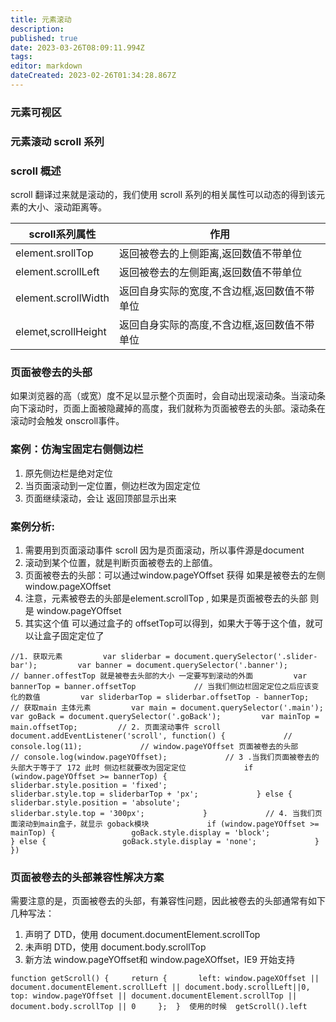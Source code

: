 ```yaml
---
title: 元素滚动
description: 
published: true
date: 2023-03-26T08:09:11.994Z
tags: 
editor: markdown
dateCreated: 2023-02-26T01:34:28.867Z
---
```


### 元素可视区

### 元素滚动 scroll 系列

### **scroll 概述**

scroll 翻译过来就是滚动的，我们使用 scroll 系列的相关属性可以动态的得到该元素的大小、滚动距离等。

| scroll系列属性      | 作用                                         |
| --------------------- | ---------------------------------------------- |
| element.srollTop    | 返回被卷去的上侧距离,返回数值不带单位        |
| element.scrollLeft  | 返回被卷去的左侧距离,返回数值不带单位        |
| element.scrollWidth | 返回自身实际的宽度,不含边框,返回数值不带单位 |
| elemet,scrollHeight | 返回自身实际的高度,不含边框,返回数值不带单位 |

### **页面被卷去的头部**

如果浏览器的高（或宽）度不足以显示整个页面时，会自动出现滚动条。当滚动条向下滚动时，页面上面被隐藏掉的高度，我们就称为页面被卷去的头部。滚动条在滚动时会触发 onscroll事件。

### **案例：仿淘宝固定右侧侧边栏**

1. 原先侧边栏是绝对定位
2. 当页面滚动到一定位置，侧边栏改为固定定位
3. 页面继续滚动，会让 返回顶部显示出来

### **案例分析:**

1. 需要用到页面滚动事件 scroll 因为是页面滚动，所以事件源是document
2. 滚动到某个位置，就是判断页面被卷去的上部值。
3. 页面被卷去的头部：可以通过window.pageYOffset 获得 如果是被卷去的左侧window.pageXOffset
4. 注意，元素被卷去的头部是element.scrollTop , 如果是页面被卷去的头部 则是 window.pageYOffset
5. 其实这个值 可以通过盒子的 offsetTop可以得到，如果大于等于这个值，就可以让盒子固定定位了

`//1. 获取元素         var sliderbar = document.querySelector('.slider-bar');         var banner = document.querySelector('.banner');         // banner.offestTop 就是被卷去头部的大小 一定要写到滚动的外面         var bannerTop = banner.offsetTop             // 当我们侧边栏固定定位之后应该变化的数值         var sliderbarTop = sliderbar.offsetTop - bannerTop;         // 获取main 主体元素         var main = document.querySelector('.main');         var goBack = document.querySelector('.goBack');         var mainTop = main.offsetTop;         // 2. 页面滚动事件 scroll         document.addEventListener('scroll', function() {             // console.log(11);             // window.pageYOffset 页面被卷去的头部             // console.log(window.pageYOffset);             // 3 .当我们页面被卷去的头部大于等于了 172 此时 侧边栏就要改为固定定位             if (window.pageYOffset >= bannerTop) {                 sliderbar.style.position = 'fixed';                 sliderbar.style.top = sliderbarTop + 'px';             } else {                 sliderbar.style.position = 'absolute';                 sliderbar.style.top = '300px';             }             // 4. 当我们页面滚动到main盒子，就显示 goback模块             if (window.pageYOffset >= mainTop) {                 goBack.style.display = 'block';             } else {                 goBack.style.display = 'none';             }         })`

### **页面被卷去的头部兼容性解决方案**

需要注意的是，页面被卷去的头部，有兼容性问题，因此被卷去的头部通常有如下几种写法：

1. 声明了 DTD，使用 document.documentElement.scrollTop
2. 未声明 DTD，使用 document.body.scrollTop
3. 新方法 window.pageYOffset和 window.pageXOffset，IE9 开始支持

`function getScroll() {     return {       left: window.pageXOffset || document.documentElement.scrollLeft || document.body.scrollLeft||0,       top: window.pageYOffset || document.documentElement.scrollTop || document.body.scrollTop || 0     };  }  使用的时候  getScroll().left`